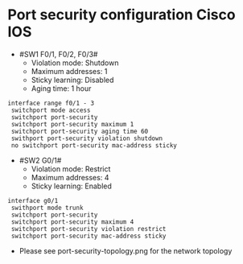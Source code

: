 # Port security configuration Cisco IOS

- #SW1 F0/1, F0/2, F0/3#
    - Violation mode: Shutdown
    - Maximum addresses: 1
    - Sticky learning: Disabled
    - Aging time: 1 hour
    
```
interface range f0/1 - 3
 switchport mode access
 switchport port-security
 switchport port-security maximum 1
 switchport port-security aging time 60
 swithport port-security violation shutdown
 no switchport port-security mac-address sticky
```

- #SW2 G0/1#
    - Violation mode: Restrict
    - Maximum addresses: 4
    - Sticky learning: Enabled
    
```
interface g0/1
 swithport mode trunk
 switchport port-security
 switchport port-security maximum 4
 switchport port-security violation restrict
 switchport port-security mac-address sticky
```

- Please see port-security-topology.png for the network topology
